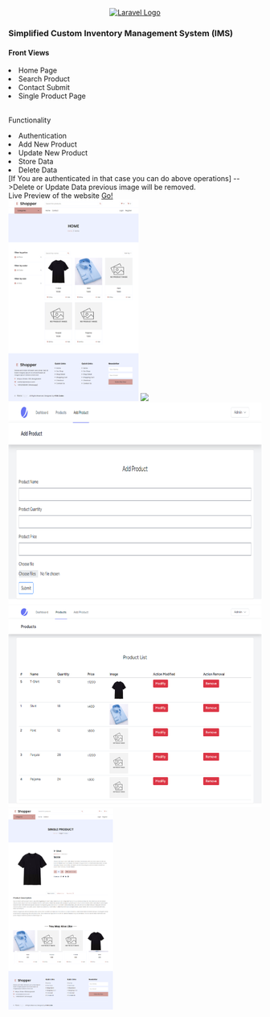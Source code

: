 <p align="center"><a href="https://laravel.com" target="_blank"><img src="https://raw.githubusercontent.com/laravel/art/master/logo-lockup/5%20SVG/2%20CMYK/1%20Full%20Color/laravel-logolockup-cmyk-red.svg" width="400" alt="Laravel Logo"></a></p>

<h3> Simplified Custom Inventory Management System (IMS) </h3>
 
<h4>Front Views</h3>
<li>Home Page</li>
<li>Search Product</li>
<li>Contact Submit</li>
<li>Single Product Page</li>
<br>
<p> Functionality <br>
<li>Authentication</li>
<li>Add New Product</li>
<li>Update New Product</li>
<li>Store Data</li>
<li>Delete Data</li>
[If You are authenticated in that case you can do above operations]
-->Delete or Update Data previous image will be removed.
<br>
Live Preview of the website <a href="https://sample3.ranasvc.com">Go!</a> <br>

<img src="screenshots/screenshotx.png" height="400px">
<img src="screenshots/screenshotx1png" height="400px">
<img src="screenshots/screenshotx2.png" height="400px">
<img src="screenshots/screenshotx3.png" height="400px">
<img src="screenshots/screenshotx4.png" height="400px">
 </p>